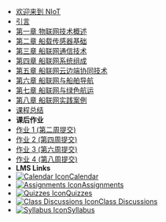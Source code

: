 - [欢迎来到 NIoT](course-welcome)
- [引言](zh-cn/Chapter-00.md)
- [第一章 物联网技术概述](zh-cn/Chapter-01.md)
- [第二章 船载传感器基础](zh-cn/Chapter-02.md)
- [第三章 船联网通信技术](zh-cn/Chapter-03.md)
- [第四章 船联网系统组成](zh-cn/Chapter-04.md)
- [第五章 船联网云边端协同技术](zh-cn/Chapter-05.md)
- [第六章 船联网与船舶导航](zh-cn/Chapter-06.md)
- [第七章 船联网与绿色航运](zh-cn/Chapter-07.md)
- [第八章 船联网实践案例](zh-cn/Chapter-08.md)
- [课程总结](zh-cn/README.md)
- **课后作业**
- [作业 1 (第二周提交)](module-01)
- [作业 2 (第四周提交)](module-02)
- [作业 3 (第六周提交)](module-03)
- [作业 4 (第八周提交)](module-04)
- **LMS Links**
- [![Calendar Icon](https://icongr.am/fontawesome/calendar.svg?size=16&color=808080)Calendar](https://canvas.sfu.ca/courses/44038/calendar)
- [![Assignments Icon](https://icongr.am/fontawesome/pencil.svg?size=16&color=808080)Assignments](https://canvas.sfu.ca/courses/44038/assignments )
- [![Quizzes Icon](https://icongr.am/fontawesome/check-circle.svg?size=16&color=808080)Quizzes](https://canvas.sfu.ca/courses/44038/quizzes)
- [![Class Discussions Icon](https://icongr.am/fontawesome/comments-o.svg?size=16&color=808080)Class Discussions](https://canvas.sfu.ca/courses/44038/discussion_topics)
- [![Syllabus Icon](https://icongr.am/fontawesome/list.svg?size=16&color=808080)Syllabus](https://canvas.sfu.ca/courses/44038/assignments/syllabus)
